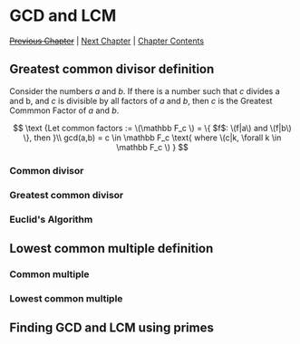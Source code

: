 # GCD and LCM <!-- omit in toc -->

[~~Previous Chapter~~][prev] | [Next Chapter][next] | [Chapter Contents][index]

[prev]: ./03modular
[next]: ./05primes
[index]: ./index

## Greatest common divisor definition

Consider the numbers $a$ and $b$. If there is a number such that $c$ divides a and b, and $c$ is divisible by all factors of $a$ and $b$, then $c$ is the Greatest Commmon Factor of $a$ and $b$.

$$
\text {Let common factors := \(\mathbb F_c \) = \{ $f$: \(f|a\) and \(f|b\) \}, then }\\
gcd(a,b) = c \in \mathbb F_c \text{ where \(c|k, \forall k \in \mathbb F_c \) }
$$

### Common divisor

### Greatest common divisor

### Euclid's Algorithm

## Lowest common multiple definition

### Common multiple

### Lowest common multiple

## Finding GCD and LCM using primes
